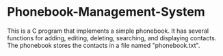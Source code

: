 # Phonebook-Management-System
This is a C program that implements a simple phonebook. It has several functions for adding, editing, deleting, searching, and displaying contacts. The phonebook stores the contacts in a file named "phonebook.txt".
